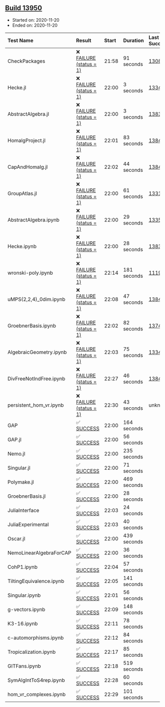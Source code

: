 ## [Build 13950](https://oscarci.mathematik.uni-kl.de/job/oscar/13950/)

* Started on: 2020-11-20
* Ended on: 2020-11-20

| Test Name    | Result | Start | Duration | Last Success | First Failure |
|:-------------|:-------|:------|:---------|:-------------|:--------------|
| CheckPackages | ❌ [FAILURE (status = 1)](https://oscarci.mathematik.uni-kl.de/job/oscar/13950/artifact/logs/build-13950/CheckPackages.log) | 21:58 | 91 seconds | [13085](https://oscarci.mathematik.uni-kl.de/job/oscar/13085/) | [13086](https://oscarci.mathematik.uni-kl.de/job/oscar/13086/) |
| Hecke.jl | ❌ [FAILURE (status = 1)](https://oscarci.mathematik.uni-kl.de/job/oscar/13950/artifact/logs/build-13950/Hecke.jl.log) | 22:00 | 3 seconds | [13341](https://oscarci.mathematik.uni-kl.de/job/oscar/13341/) | [13342](https://oscarci.mathematik.uni-kl.de/job/oscar/13342/) |
| AbstractAlgebra.jl | ❌ [FAILURE (status = 1)](https://oscarci.mathematik.uni-kl.de/job/oscar/13950/artifact/logs/build-13950/AbstractAlgebra.jl.log) | 22:00 | 3 seconds | [13837](https://oscarci.mathematik.uni-kl.de/job/oscar/13837/) | [13838](https://oscarci.mathematik.uni-kl.de/job/oscar/13838/) |
| HomalgProject.jl | ❌ [FAILURE (status = 1)](https://oscarci.mathematik.uni-kl.de/job/oscar/13950/artifact/logs/build-13950/HomalgProject.jl.log) | 22:01 | 83 seconds | [13845](https://oscarci.mathematik.uni-kl.de/job/oscar/13845/) | [13846](https://oscarci.mathematik.uni-kl.de/job/oscar/13846/) |
| CapAndHomalg.jl | ❌ [FAILURE (status = 1)](https://oscarci.mathematik.uni-kl.de/job/oscar/13950/artifact/logs/build-13950/CapAndHomalg.jl.log) | 22:02 | 44 seconds | [13845](https://oscarci.mathematik.uni-kl.de/job/oscar/13845/) | [13846](https://oscarci.mathematik.uni-kl.de/job/oscar/13846/) |
| GroupAtlas.jl | ❌ [FAILURE (status = 1)](https://oscarci.mathematik.uni-kl.de/job/oscar/13950/artifact/logs/build-13950/GroupAtlas.jl.log) | 22:00 | 61 seconds | [13311](https://oscarci.mathematik.uni-kl.de/job/oscar/13311/) | [13312](https://oscarci.mathematik.uni-kl.de/job/oscar/13312/) |
| AbstractAlgebra.ipynb | ❌ [FAILURE (status = 1)](https://oscarci.mathematik.uni-kl.de/job/oscar/13950/artifact/logs/build-13950/AbstractAlgebra.ipynb.log) | 22:00 | 29 seconds | [13355](https://oscarci.mathematik.uni-kl.de/job/oscar/13355/) | [13356](https://oscarci.mathematik.uni-kl.de/job/oscar/13356/) |
| Hecke.ipynb | ❌ [FAILURE (status = 1)](https://oscarci.mathematik.uni-kl.de/job/oscar/13950/artifact/logs/build-13950/Hecke.ipynb.log) | 22:00 | 28 seconds | [13837](https://oscarci.mathematik.uni-kl.de/job/oscar/13837/) | [13838](https://oscarci.mathematik.uni-kl.de/job/oscar/13838/) |
| wronski-poly.ipynb | ❌ [FAILURE (status = 1)](https://oscarci.mathematik.uni-kl.de/job/oscar/13950/artifact/logs/build-13950/wronski-poly.ipynb.log) | 22:14 | 181 seconds | [11192](https://oscarci.mathematik.uni-kl.de/job/oscar/11192/) | [11193](https://oscarci.mathematik.uni-kl.de/job/oscar/11193/) |
| uMPS(2,2,4)_0dim.ipynb | ❌ [FAILURE (status = 1)](https://oscarci.mathematik.uni-kl.de/job/oscar/13950/artifact/logs/build-13950/uMPS-2-2-4-_0dim.ipynb.log) | 22:08 | 47 seconds | [13841](https://oscarci.mathematik.uni-kl.de/job/oscar/13841/) | [13842](https://oscarci.mathematik.uni-kl.de/job/oscar/13842/) |
| GroebnerBasis.ipynb | ❌ [FAILURE (status = 1)](https://oscarci.mathematik.uni-kl.de/job/oscar/13950/artifact/logs/build-13950/GroebnerBasis.ipynb.log) | 22:02 | 82 seconds | [13748](https://oscarci.mathematik.uni-kl.de/job/oscar/13748/) | [13749](https://oscarci.mathematik.uni-kl.de/job/oscar/13749/) |
| AlgebraicGeometry.ipynb | ❌ [FAILURE (status = 1)](https://oscarci.mathematik.uni-kl.de/job/oscar/13950/artifact/logs/build-13950/AlgebraicGeometry.ipynb.log) | 22:03 | 75 seconds | [13341](https://oscarci.mathematik.uni-kl.de/job/oscar/13341/) | [13342](https://oscarci.mathematik.uni-kl.de/job/oscar/13342/) |
| DivFreeNotIndFree.ipynb | ❌ [FAILURE (status = 1)](https://oscarci.mathematik.uni-kl.de/job/oscar/13950/artifact/logs/build-13950/DivFreeNotIndFree.ipynb.log) | 22:27 | 46 seconds | [13845](https://oscarci.mathematik.uni-kl.de/job/oscar/13845/) | [13846](https://oscarci.mathematik.uni-kl.de/job/oscar/13846/) |
| persistent_hom_vr.ipynb | ❌ [FAILURE (status = 1)](https://oscarci.mathematik.uni-kl.de/job/oscar/13950/artifact/logs/build-13950/persistent_hom_vr.ipynb.log) | 22:30 | 43 seconds | unknown | unknown |
| GAP | ✅ [SUCCESS](https://oscarci.mathematik.uni-kl.de/job/oscar/13950/artifact/logs/build-13950/GAP.log) | 22:00 | 164 seconds |  |  |
| GAP.jl | ✅ [SUCCESS](https://oscarci.mathematik.uni-kl.de/job/oscar/13950/artifact/logs/build-13950/GAP.jl.log) | 22:00 | 56 seconds |  |  |
| Nemo.jl | ✅ [SUCCESS](https://oscarci.mathematik.uni-kl.de/job/oscar/13950/artifact/logs/build-13950/Nemo.jl.log) | 22:00 | 235 seconds |  |  |
| Singular.jl | ✅ [SUCCESS](https://oscarci.mathematik.uni-kl.de/job/oscar/13950/artifact/logs/build-13950/Singular.jl.log) | 22:00 | 71 seconds |  |  |
| Polymake.jl | ✅ [SUCCESS](https://oscarci.mathematik.uni-kl.de/job/oscar/13950/artifact/logs/build-13950/Polymake.jl.log) | 22:00 | 469 seconds |  |  |
| GroebnerBasis.jl | ✅ [SUCCESS](https://oscarci.mathematik.uni-kl.de/job/oscar/13950/artifact/logs/build-13950/GroebnerBasis.jl.log) | 22:00 | 28 seconds |  |  |
| JuliaInterface | ✅ [SUCCESS](https://oscarci.mathematik.uni-kl.de/job/oscar/13950/artifact/logs/build-13950/JuliaInterface.log) | 22:03 | 24 seconds |  |  |
| JuliaExperimental | ✅ [SUCCESS](https://oscarci.mathematik.uni-kl.de/job/oscar/13950/artifact/logs/build-13950/JuliaExperimental.log) | 22:03 | 40 seconds |  |  |
| Oscar.jl | ✅ [SUCCESS](https://oscarci.mathematik.uni-kl.de/job/oscar/13950/artifact/logs/build-13950/Oscar.jl.log) | 22:00 | 439 seconds |  |  |
| NemoLinearAlgebraForCAP | ✅ [SUCCESS](https://oscarci.mathematik.uni-kl.de/job/oscar/13950/artifact/logs/build-13950/NemoLinearAlgebraForCAP.log) | 22:00 | 36 seconds |  |  |
| CohP1.ipynb | ✅ [SUCCESS](https://oscarci.mathematik.uni-kl.de/job/oscar/13950/artifact/logs/build-13950/CohP1.ipynb.log) | 22:04 | 57 seconds |  |  |
| TiltingEquivalence.ipynb | ✅ [SUCCESS](https://oscarci.mathematik.uni-kl.de/job/oscar/13950/artifact/logs/build-13950/TiltingEquivalence.ipynb.log) | 22:05 | 141 seconds |  |  |
| Singular.ipynb | ✅ [SUCCESS](https://oscarci.mathematik.uni-kl.de/job/oscar/13950/artifact/logs/build-13950/Singular.ipynb.log) | 22:01 | 56 seconds |  |  |
| g-vectors.ipynb | ✅ [SUCCESS](https://oscarci.mathematik.uni-kl.de/job/oscar/13950/artifact/logs/build-13950/g-vectors.ipynb.log) | 22:09 | 148 seconds |  |  |
| K3-16.ipynb | ✅ [SUCCESS](https://oscarci.mathematik.uni-kl.de/job/oscar/13950/artifact/logs/build-13950/K3-16.ipynb.log) | 22:11 | 78 seconds |  |  |
| c-automorphisms.ipynb | ✅ [SUCCESS](https://oscarci.mathematik.uni-kl.de/job/oscar/13950/artifact/logs/build-13950/c-automorphisms.ipynb.log) | 22:12 | 84 seconds |  |  |
| Tropicalization.ipynb | ✅ [SUCCESS](https://oscarci.mathematik.uni-kl.de/job/oscar/13950/artifact/logs/build-13950/Tropicalization.ipynb.log) | 22:17 | 85 seconds |  |  |
| GITFans.ipynb | ✅ [SUCCESS](https://oscarci.mathematik.uni-kl.de/job/oscar/13950/artifact/logs/build-13950/GITFans.ipynb.log) | 22:18 | 519 seconds |  |  |
| SymAlgIntToS4rep.ipynb | ✅ [SUCCESS](https://oscarci.mathematik.uni-kl.de/job/oscar/13950/artifact/logs/build-13950/SymAlgIntToS4rep.ipynb.log) | 22:28 | 60 seconds |  |  |
| hom_vr_complexes.ipynb | ✅ [SUCCESS](https://oscarci.mathematik.uni-kl.de/job/oscar/13950/artifact/logs/build-13950/hom_vr_complexes.ipynb.log) | 22:29 | 101 seconds |  |  |
